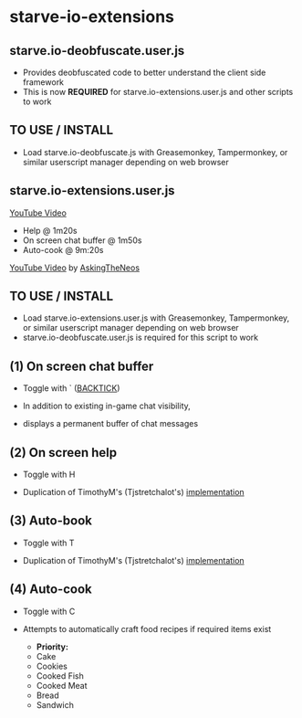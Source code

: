 # starve-io-extensions
## starve.io-deobfuscate.user.js

* Provides deobfuscated code to better understand the client side framework
* This is now **REQUIRED** for starve.io-extensions.user.js and other scripts to work

TO USE / INSTALL
----------------
* Load starve.io-deobfuscate.js with Greasemonkey, Tampermonkey, or similar userscript manager depending on web browser

## starve.io-extensions.user.js

[YouTube Video](https://youtu.be/IpvEiCeQVAs)
* Help @ 1m20s
* On screen chat buffer @ 1m50s
* Auto-cook @ 9m:20s

[YouTube Video](https://youtu.be/LveuRqidKhY) by [AskingTheNeos](https://www.youtube.com/channel/UCDjgEaRWYbqowT8E3U9R_7Q)

TO USE / INSTALL
----------------
* Load starve.io-extensions.user.js with Greasemonkey, Tampermonkey, or similar userscript manager depending on web browser
* starve.io-deobfuscate.user.js is required for this script to work

(1) On screen chat buffer
-------------------------
* Toggle with ` ([BACKTICK](https://en.wikipedia.org/wiki/Grave_accent#Use_in_programming))

* In addition to existing in-game chat visibility,
* displays a permanent buffer of chat messages

(2) On screen help
------------------
* Toggle with H

* Duplication of TimothyM's (Tjstretchalot's) [implementation](https://github.com/Tjstretchalot/starve-io-extensions)

(3) Auto-book
-------------
* Toggle with T

* Duplication of TimothyM's (Tjstretchalot's) [implementation](https://github.com/Tjstretchalot/starve-io-extensions)

(4) Auto-cook
-------------
* Toggle with C

* Attempts to automatically craft food recipes if required items exist
  * **Priority:**
  * Cake
  * Cookies
  * Cooked Fish
  * Cooked Meat
  * Bread
  * Sandwich
